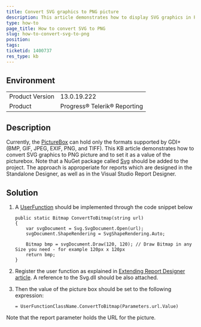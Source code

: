 ```yaml
---
title: Convert SVG graphics to PNG picture
description: This article demonstrates how to display SVG graphics in PictureBox by converting it to PNG
type: how-to
page_title: How to convert SVG to PNG 
slug: how-to-convert-svg-to-png
position: 
tags: 
ticketid: 1400737
res_type: kb
---
```


## Environment
<table>
	<tr>
		<td>Product Version</td>
		<td>13.0.19.222</td>
	</tr>
	<tr>
		<td>Product</td>
		<td>Progress® Telerik® Reporting</td>
	</tr>
</table>


## Description
Currently, the [PictureBox](../report-items-picture-box) can hold only the formats supported by GDI+ (BMP, GIF, JPEG, EXIF, PNG, and TIFF). This KB article demonstrates how to convert SVG graphics to PNG picture and to set it as a value of the picturebox. Note that a NuGet package called [Svg](https://www.nuget.org/packages/Svg/) should be added to the project. The approach is approperiate for reports which are designed in the Standalone Designer, as well as in the Visual Studio Report Designer.

## Solution
1. A [UserFunction](../expressions-user-functions) should be implemented through the code snippet below
	
	```CSharp
	public static Bitmap ConvertToBitmap(string url)
	{
		var svgDocument = Svg.SvgDocument.Open(url);
		svgDocument.ShapeRendering = SvgShapeRendering.Auto;

		Bitmap bmp = svgDocument.Draw(120, 120); // Draw Bitmap in any Size you need - for example 120px x 120px
		return bmp;
	}
	```
2. Register the user function as explained in [Extending Report Designer article](../standalone-report-designer-extending-configuration). A reference to the Svg.dll should be also attached.

3. Then the value of the picture box should be set to the following expression: 

	```
	= UserFunctionClassName.ConvertToBitmap(Parameters.url.Value)
	```
Note that the report parameter holds the URL for the picture.
